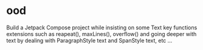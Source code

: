 # ood
Build a Jetpack Compose project while insisting on some Text key functions extensions such as reapeat(), maxLines(), overflow() and going deeper with text by dealing with ParagraphStyle text and SpanStyle text, etc ...
